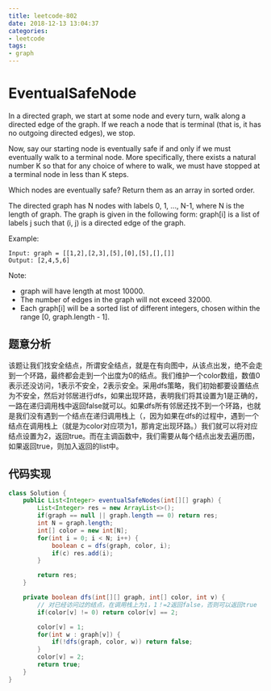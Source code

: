 ```yaml
---
title: leetcode-802
date: 2018-12-13 13:04:37
categories:
- leetcode
tags:
- graph
---
```


# EventualSafeNode
In a directed graph, we start at some node and every turn, walk along a directed edge of the graph.  If we reach a node that is terminal (that is, it has no outgoing directed edges), we stop.

Now, say our starting node is eventually safe if and only if we must eventually walk to a terminal node.  More specifically, there exists a natural number K so that for any choice of where to walk, we must have stopped at a terminal node in less than K steps.
<!-- more -->
Which nodes are eventually safe?  Return them as an array in sorted order.

The directed graph has N nodes with labels 0, 1, ..., N-1, where N is the length of graph.  The graph is given in the following form: graph[i] is a list of labels j such that (i, j) is a directed edge of the graph.

Example:
```
Input: graph = [[1,2],[2,3],[5],[0],[5],[],[]]
Output: [2,4,5,6]
```
Note:

- graph will have length at most 10000.
- The number of edges in the graph will not exceed 32000.
- Each graph[i] will be a sorted list of different integers, chosen within the range [0, graph.length - 1].

## 题意分析

该题让我们找安全结点，所谓安全结点，就是在有向图中，从该点出发，绝不会走到一个环路，最终都会走到一个出度为0的结点。我们维护一个color数组，数值0表示还没访问，1表示不安全，2表示安全。采用dfs策略，我们初始都要设置结点为不安全，然后对邻居进行dfs，如果出现环路，表明我们将其设置为1是正确的，一路在递归调用栈中返回false就可以。如果dfs所有邻居还找不到一个环路，也就是我们没有遇到一个结点在递归调用栈上（，因为如果在dfs的过程中，遇到一个结点在调用栈上（就是为color对应项为1，那肯定出现环路。）我们就可以将对应结点设置为2，返回true。而在主调函数中，我们需要从每个结点出发去遍历图，如果返回true，则加入返回的list中。

## 代码实现
```java
class Solution {
    public List<Integer> eventualSafeNodes(int[][] graph) {
        List<Integer> res = new ArrayList<>();
        if(graph == null || graph.length == 0) return res;
        int N = graph.length;
        int[] color = new int[N];
        for(int i = 0; i < N; i++) {
            boolean c = dfs(graph, color, i);
            if(c) res.add(i);
        }

        return res;
    }

    private boolean dfs(int[][] graph, int[] color, int v) {
        // 对已经访问过的结点，在调用栈上为1，1！=2返回false，否则可以返回true
        if(color[v] != 0) return color[v] == 2;

        color[v] = 1;
        for(int w : graph[v]) {
            if(!dfs(graph, color, w)) return false;
        }
        color[v] = 2;
        return true;
    }
}
```